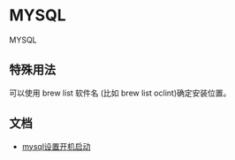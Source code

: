 # MYSQL
MYSQL

## 特殊用法
可以使用 brew list 软件名 (比如 brew list oclint)确定安装位置。<br>

## 文档
- [mysql设置开机启动](https://blog.csdn.net/Nero_G/article/details/73457249)

